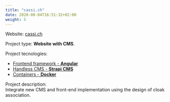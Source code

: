 ```yaml
---
title: "cassi.ch"
date: 2020-08-04T16:51:32+02:00
weight: 5
---
```


Website: [cassi.ch](http://cassi.ch)

Project type: **Website with CMS**.

Project tecnologies:
- [Frontend framework - **Angular**](https://angular.io/) 
- [Handless CMS - **Strapi CMS**](https://strapi.io/)
- [Containers - **Docker**](https://www.docker.com/)

Project description:  
Integrate new CMS and front-end implementation using the design of cloak association.
